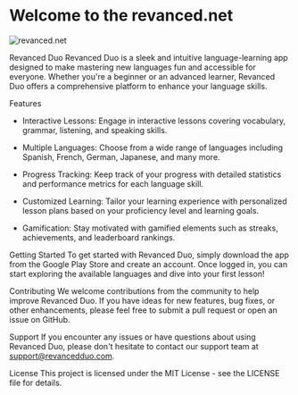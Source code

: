 # Welcome to the revanced.net

![revanced.net](https://revanced.net/assets/img/android-chrome-192x192.png)

Revanced Duo
  Revanced Duo is a sleek and intuitive language-learning app designed to make mastering new languages fun and accessible for everyone. Whether you're a beginner or an advanced learner, Revanced Duo offers a comprehensive platform to enhance your language skills.

Features
- Interactive Lessons: Engage in interactive lessons covering vocabulary, grammar, listening, and speaking skills.

- Multiple Languages: Choose from a wide range of languages including Spanish, French, German, Japanese, and many more.

- Progress Tracking: Keep track of your progress with detailed statistics and performance metrics for each language skill.

- Customized Learning: Tailor your learning experience with personalized lesson plans based on your proficiency level and learning goals.

- Gamification: Stay motivated with gamified elements such as streaks, achievements, and leaderboard rankings.

Getting Started
  To get started with Revanced Duo, simply download the app from the Google Play Store and create an account. Once logged in, you can start exploring the available languages and dive into your first lesson!

Contributing
  We welcome contributions from the community to help improve Revanced Duo. If you have ideas for new features, bug fixes, or other enhancements, please feel free to submit a pull request or open an issue on GitHub.

Support
  If you encounter any issues or have questions about using Revanced Duo, please don't hesitate to contact our support team at [support@revancedduo.com](https://www.revanced.net/contact).

License
  This project is licensed under the MIT License - see the LICENSE file for details.

